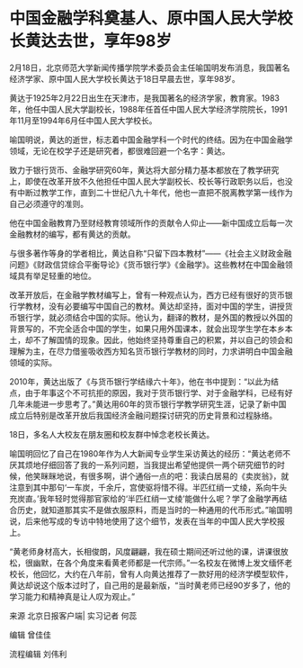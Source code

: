 # 中国金融学科奠基人、原中国人民大学校长黄达去世，享年98岁

2月18日，北京师范大学新闻传播学院学术委员会主任喻国明发布消息，我国著名经济学家、原中国人民大学校长黄达于18日早晨去世，享年98岁。

黄达于1925年2月22日出生在天津市，是我国著名的经济学家，教育家。1983年，他任中国人民大学副校长，1988年任首任中国人民大学经济学院院长，1991年11月至1994年6月任中国人民大学校长。

喻国明说，黄达的逝世，标志着中国金融学科一个时代的终结。因为在中国金融学领域，无论在校学子还是研究者，都很难回避一个名字：黄达。

致力于银行货币、金融学研究60年，黄达将大部分精力基本都放在了教学研究上，即使在改革开放不久他担任中国人民大学副校长、校长等行政职务以后，也没有中断过教学工作，直到二十世纪八九十年代，他也一直把不脱离教学第一线作为自己必须遵守的准则。

他在中国金融教育乃至财经教育领域所作的贡献令人仰止——新中国成立后每一次金融教材的编写，都有黄达的贡献。

与很多著作等身的学者相比，黄达自称“只留下四本教材”——《社会主义财政金融问题》《财政信贷综合平衡导论》《货币银行学》《金融学》。这些教材在中国金融领域具有举足轻重的地位。

改革开放后，在金融学教材编写上，曾有一种观点认为，西方已经有很好的货币银行学教材，没有必要编写中国自己的教材。黄达却坚持，面对中国的学生，讲授货币银行学，就必须结合中国的实际。他认为，翻译的教材，是外国的教授以外国的背景写的，不完全适合中国的学生，如果只用外国课本，就会出现学生学在本乡本土，却不了解国情的现象。因此，他始终坚持尊重自己的积累，并以自己的领会和理解为主，在尽力借鉴吸收西方知名货币银行学教材的同时，力求讲明白中国金融领域的实际。

2010年，黄达出版了《与货币银行学结缘六十年》，他在书中提到：“以此为结点，由于年事这个不可抗拒的原因，我对于货币银行学、对于金融学科，已经有好几年未能进一步思考了。”黄达用60年的货币银行学教学研究生涯，记录了新中国成立后特别是改革开放后我国经济金融问题探讨研究的历史背景和过程脉络。

18日，多名人大校友在朋友圈和校友群中悼念老校长黄达。

喻国明回忆了自己在1980年作为人大新闻专业学生采访黄达的经历：“黄达老师不厌其烦地仔细回答了我的一系列问题，当我提出希望他提供一两个研究细节的时候，他笑眯眯地说，有很多啊，讲个通俗一点的吧：我读白居易的《卖炭翁》，就注意到其中那句‘一车炭，千余斤，宫使驱将惜不得。半匹红绡一丈绫，系向牛头充炭直。’我年轻时觉得那官家给的‘半匹红绡一丈绫’能做什么呢？学了金融学再结合历史，就知道那其实不是做衣服原料，而是当时的一种通用的代币形式。”喻国明说，后来他写成的专访中特地使用了这个细节，发表在当年的中国人民大学校报上。

“黄老师身材高大，长相俊朗，风度翩翩，我在硕士期间还听过他的课，讲课很放松，很幽默，在各个角度来看黄老师都是一代宗师。”一名校友在微博上发文缅怀老校长，他回忆，大约在八年前，曾有人向黄达推荐了一款好用的经济学模型软件，黄达却说这个版本过时了，自己用的是最新版，“当时黄老师已经90岁多了，他的学习能力和精神真是让人叹为观止。”

来源 北京日报客户端| 实习记者 何蕊

编辑 曾佳佳

流程编辑 刘伟利

